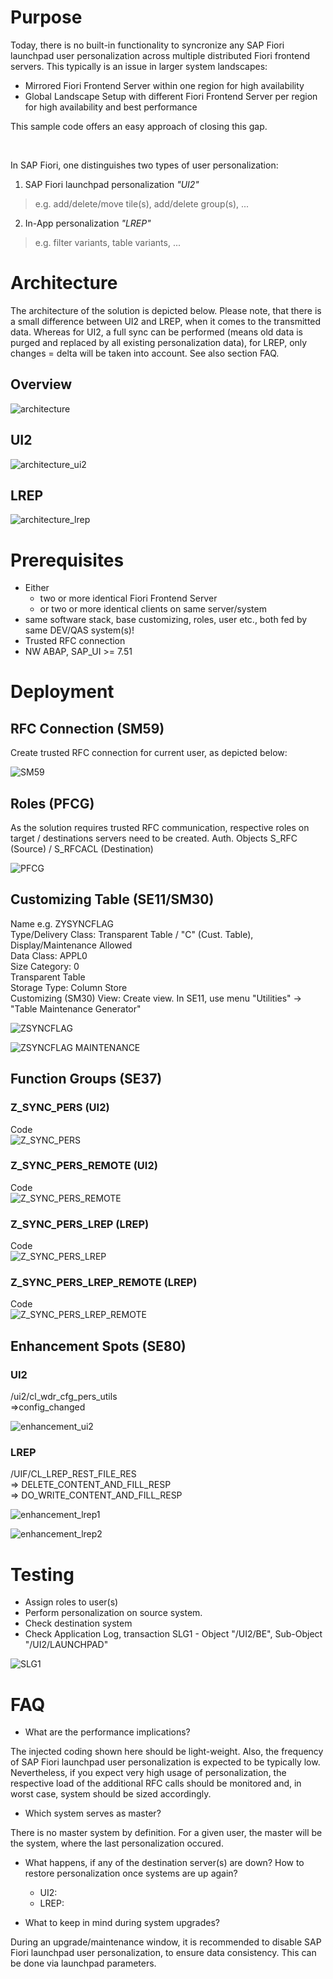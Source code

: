 # Purpose
Today, there is no built-in functionality to syncronize any SAP Fiori launchpad user personalization across multiple distributed Fiori frontend servers. This typically is an issue in larger system landscapes:
* Mirrored Fiori Frontend Server within one region for high availability
* Global Landscape Setup with different Fiori Frontend Server per region for high availability and best performance

This sample code offers an easy approach of closing this gap.

<br>

In SAP Fiori, one distinguishes two types of user personalization:

1. SAP Fiori launchpad personalization *"UI2"*  
> e.g. add/delete/move tile(s), add/delete group(s), ...

2. In-App personalization *"LREP"*  
> e.g. filter variants, table variants, ...

# Architecture

The architecture of the solution is depicted below. Please note, that there is a small difference between UI2 and LREP, when it comes to the transmitted data. Whereas for UI2, a full sync can be performed (means old data is purged and replaced by all existing personalization data), for LREP, only changes = delta will be taken into account. See also section FAQ.

## Overview

![architecture](https://github.com/SAP/abap-fiori-launchpad-pers-sync/blob/master/docs/img/AR_SUMMARY.png)

## UI2

![architecture_ui2](https://github.com/SAP/abap-fiori-launchpad-pers-sync/blob/master/docs/img/AR_UI2.png)

## LREP

![architecture_lrep](https://github.com/SAP/abap-fiori-launchpad-pers-sync/blob/master/docs/img/AR_LREP.png)

# Prerequisites
- Either
  - two or more identical Fiori Frontend Server
  - or two or more identical clients on same server/system
- same software stack, base customizing, roles, user etc., both fed by same DEV/QAS system(s)!
- Trusted RFC connection
- NW ABAP, SAP_UI >= 7.51

# Deployment

## RFC Connection (SM59)
Create trusted RFC connection for current user, as depicted below:

![SM59](https://github.com/SAP/abap-fiori-launchpad-pers-sync/blob/master/docs/img/SM59.png)

## Roles (PFCG)
As the solution requires trusted RFC communication, respective roles on target / destinations servers need to be created.
Auth. Objects S_RFC (Source) / S_RFCACL (Destination)

![PFCG](https://github.com/SAP/abap-fiori-launchpad-pers-sync/blob/master/docs/img/PFCG.png)

## Customizing Table (SE11/SM30)
Name e.g. ZYSYNCFLAG  
Type/Delivery Class: Transparent Table / "C" (Cust. Table), Display/Maintenance Allowed  
Data Class: APPL0  
Size Category: 0  
Transparent Table  
Storage Type: Column Store  
Customizing (SM30) View: Create view. In SE11, use menu "Utilities" -> "Table Maintenance Generator"  

![ZSYNCFLAG](https://github.com/SAP/abap-fiori-launchpad-pers-sync/blob/master/docs/img/ZSYNCFLAG.png)

![ZSYNCFLAG MAINTENANCE](https://github.com/SAP/abap-fiori-launchpad-pers-sync/blob/master/docs/img/ZSYNCFLAG_MAIN.png)

## Function Groups (SE37)
### Z_SYNC_PERS (UI2)

Code  
![Z_SYNC_PERS](https://github.com/SAP/abap-fiori-launchpad-pers-sync/blob/master/docs/img/Z_SYNC_PERS.png)

### Z_SYNC_PERS_REMOTE (UI2)

Code  
![Z_SYNC_PERS_REMOTE](https://github.com/SAP/abap-fiori-launchpad-pers-sync/blob/master/docs/img/Z_SYNC_PERS_REMOTE.png)

### Z_SYNC_PERS_LREP (LREP)

Code  
![Z_SYNC_PERS_LREP](https://github.com/SAP/abap-fiori-launchpad-pers-sync/blob/master/docs/img/Z_SYNC_PERS_LREP.png)

### Z_SYNC_PERS_LREP_REMOTE (LREP)

Code  
![Z_SYNC_PERS_LREP_REMOTE](https://github.com/SAP/abap-fiori-launchpad-pers-sync/blob/master/docs/img/Z_SYNC_PERS_LREP_REMOTE.png)

## Enhancement Spots (SE80)

### UI2
/ui2/cl_wdr_cfg_pers_utils  
=>config_changed  

![enhancement_ui2](https://github.com/SAP/abap-fiori-launchpad-pers-sync/blob/master/docs/img/ENH_UI2.png)

### LREP
/UIF/CL_LREP_REST_FILE_RES  
=> DELETE_CONTENT_AND_FILL_RESP  
=> DO_WRITE_CONTENT_AND_FILL_RESP  

![enhancement_lrep1](https://github.com/SAP/abap-fiori-launchpad-pers-sync/blob/master/docs/img/ENH_LREP1.png)

![enhancement_lrep2](https://github.com/SAP/abap-fiori-launchpad-pers-sync/blob/master/docs/img/ENH_LREP2.png)

# Testing

- Assign roles to user(s)
- Perform personalization on source system.
- Check destination system
- Check Application Log, transaction SLG1 - Object "/UI2/BE", Sub-Object "/UI2/LAUNCHPAD"

![SLG1](https://github.com/SAP/abap-fiori-launchpad-pers-sync/blob/master/docs/img/SLG1.png)

# FAQ

* What are the performance implications?

The injected coding shown here should be light-weight. Also, the frequency of SAP Fiori launchpad user personalization is expected to be typically low. Nevertheless, if you expect very high usage of personalization, the respective load of the additional RFC calls should be monitored and, in worst case, system should be sized accordingly.

* Which system serves as master?

There is no master system by definition. For a given user, the master will be the system, where the last personalization occured.

* What happens, if any of the destination server(s) are down? How to restore personalization once systems are up again?
  - UI2:
  - LREP: 

* What to keep in mind during system upgrades?

During an upgrade/maintenance window, it is recommended to disable SAP Fiori launchpad user personalization, to ensure data consistency. This can be done via launchpad parameters. <LINK>
